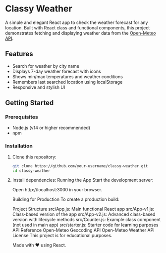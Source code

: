 # Classy Weather

A simple and elegant React app to check the weather forecast for any location. Built with React class and functional components, this project demonstrates fetching and displaying weather data from the [Open-Meteo API](https://open-meteo.com/).

## Features

- Search for weather by city name
- Displays 7-day weather forecast with icons
- Shows min/max temperatures and weather conditions
- Remembers last searched location using localStorage
- Responsive and stylish UI

## Getting Started

### Prerequisites

- Node.js (v14 or higher recommended)
- npm

### Installation

1. Clone this repository:

   ```sh
   git clone https://github.com/your-username/classy-weather.git
   cd classy-weather
   ```

2. Install dependencies:
   Running the App
   Start the development server:

   Open http://localhost:3000 in your browser.

   Building for Production
   To create a production build:

   Project Structure
   src/App.js: Main functional React app
   src/App-v1.js: Class-based version of the app
   src/App-v2.js: Advanced class-based version with lifecycle methods
   src/Counter.js: Example class component (not used in main app)
   src/starter.js: Starter code for learning purposes
   API Reference
   Open-Meteo Geocoding API
   Open-Meteo Weather API
   License
   This project is for educational purposes.

   Made with ❤️ using React.
